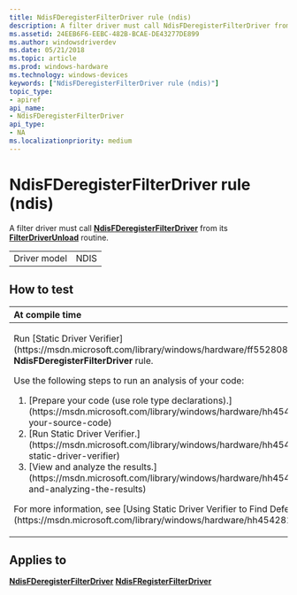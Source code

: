 ```yaml
---
title: NdisFDeregisterFilterDriver rule (ndis)
description: A filter driver must call NdisFDeregisterFilterDriver from its FilterDriverUnload routine.
ms.assetid: 24EEB6F6-EEBC-482B-BCAE-DE43277DE899
ms.author: windowsdriverdev
ms.date: 05/21/2018
ms.topic: article
ms.prod: windows-hardware
ms.technology: windows-devices
keywords: ["NdisFDeregisterFilterDriver rule (ndis)"]
topic_type:
- apiref
api_name:
- NdisFDeregisterFilterDriver
api_type:
- NA
ms.localizationpriority: medium
---
```


# NdisFDeregisterFilterDriver rule (ndis)


A filter driver must call [**NdisFDeregisterFilterDriver**](https://msdn.microsoft.com/library/windows/hardware/ff561800) from its [**FilterDriverUnload**](https://msdn.microsoft.com/library/windows/hardware/ff549936) routine.

|              |      |
|--------------|------|
| Driver model | NDIS |

How to test
-----------

<table>
<colgroup>
<col width="100%" />
</colgroup>
<thead>
<tr class="header">
<th align="left">At compile time</th>
</tr>
</thead>
<tbody>
<tr class="odd">
<td align="left"><p>Run [Static Driver Verifier](https://msdn.microsoft.com/library/windows/hardware/ff552808) and specify the <strong>NdisFDeregisterFilterDriver</strong> rule.</p>
Use the following steps to run an analysis of your code:
<ol>
<li>[Prepare your code (use role type declarations).](https://msdn.microsoft.com/library/windows/hardware/hh454281#preparing-your-source-code)</li>
<li>[Run Static Driver Verifier.](https://msdn.microsoft.com/library/windows/hardware/hh454281#running-static-driver-verifier)</li>
<li>[View and analyze the results.](https://msdn.microsoft.com/library/windows/hardware/hh454281#viewing-and-analyzing-the-results)</li>
</ol>
<p>For more information, see [Using Static Driver Verifier to Find Defects in Drivers](https://msdn.microsoft.com/library/windows/hardware/hh454281).</p></td>
</tr>
</tbody>
</table>

Applies to
----------

[**NdisFDeregisterFilterDriver**](https://msdn.microsoft.com/library/windows/hardware/ff561800)
[**NdisFRegisterFilterDriver**](https://msdn.microsoft.com/library/windows/hardware/ff562608)
 

 





